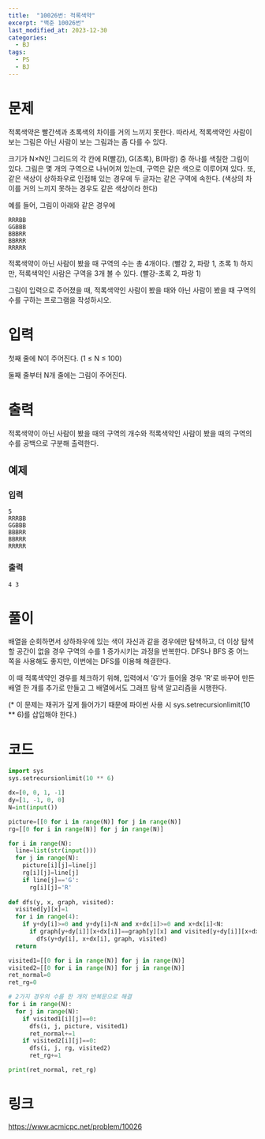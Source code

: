 ```yaml
---
title:  "10026번: 적록색약"
excerpt: "백준 10026번"
last_modified_at: 2023-12-30
categories:
  - BJ
tags:
  - PS
  - BJ
---
```

# 문제
적록색약은 빨간색과 초록색의 차이를 거의 느끼지 못한다. 따라서, 적록색약인 사람이 보는 그림은 아닌 사람이 보는 그림과는 좀 다를 수 있다.

크기가 N×N인 그리드의 각 칸에 R(빨강), G(초록), B(파랑) 중 하나를 색칠한 그림이 있다. 그림은 몇 개의 구역으로 나뉘어져 있는데, 구역은 같은 색으로 이루어져 있다. 또, 같은 색상이 상하좌우로 인접해 있는 경우에 두 글자는 같은 구역에 속한다. (색상의 차이를 거의 느끼지 못하는 경우도 같은 색상이라 한다)

예를 들어, 그림이 아래와 같은 경우에
```
RRRBB
GGBBB
BBBRR
BBRRR
RRRRR
```
적록색약이 아닌 사람이 봤을 때 구역의 수는 총 4개이다. (빨강 2, 파랑 1, 초록 1) 하지만, 적록색약인 사람은 구역을 3개 볼 수 있다. (빨강-초록 2, 파랑 1)

그림이 입력으로 주어졌을 때, 적록색약인 사람이 봤을 때와 아닌 사람이 봤을 때 구역의 수를 구하는 프로그램을 작성하시오.
# 입력
첫째 줄에 N이 주어진다. (1 ≤ N ≤ 100)

둘째 줄부터 N개 줄에는 그림이 주어진다.
# 출력
적록색약이 아닌 사람이 봤을 때의 구역의 개수와 적록색약인 사람이 봤을 때의 구역의 수를 공백으로 구분해 출력한다.
## 예제
### 입력
```
5
RRRBB
GGBBB
BBBRR
BBRRR
RRRRR
```
### 출력
```
4 3
```

# 풀이
배열을 순회하면서 상하좌우에 있는 색이 자신과 같을 경우에만 탐색하고, 더 이상 탐색할 공간이 없을 경우 구역의 수를 1 증가시키는 과정을 반복한다. DFS나 BFS 중 어느 쪽을 사용해도 좋지만, 이번에는 DFS를 이용해 해결한다.

이 때 적록색약인 경우를 체크하기 위해, 입력에서 'G'가 들어올 경우 'R'로 바꾸어 만든 배열 한 개를 추가로 만들고 그 배열에서도 그래프 탐색 알고리즘을 시행한다.

(* 이 문제는 재귀가 깊게 들어가기 때문에 파이썬 사용 시 sys.setrecursionlimit(10 ** 6)를 삽입해야 한다.)
# 코드


```python
import sys
sys.setrecursionlimit(10 ** 6)

dx=[0, 0, 1, -1]
dy=[1, -1, 0, 0]
N=int(input())

picture=[[0 for i in range(N)] for j in range(N)]
rg=[[0 for i in range(N)] for j in range(N)]

for i in range(N):
  line=list(str(input()))
  for j in range(N):
    picture[i][j]=line[j]
    rg[i][j]=line[j]
    if line[j]=='G':
      rg[i][j]='R'
      
def dfs(y, x, graph, visited):
  visited[y][x]=1
  for i in range(4):
    if y+dy[i]>=0 and y+dy[i]<N and x+dx[i]>=0 and x+dx[i]<N:
      if graph[y+dy[i]][x+dx[i]]==graph[y][x] and visited[y+dy[i]][x+dx[i]]==0:
        dfs(y+dy[i], x+dx[i], graph, visited)
  return

visited1=[[0 for i in range(N)] for j in range(N)]
visited2=[[0 for i in range(N)] for j in range(N)]
ret_normal=0
ret_rg=0

# 2가지 경우의 수를 한 개의 반복문으로 해결
for i in range(N):
  for j in range(N):
    if visited1[i][j]==0:
      dfs(i, j, picture, visited1)
      ret_normal+=1
    if visited2[i][j]==0:
      dfs(i, j, rg, visited2)
      ret_rg+=1

print(ret_normal, ret_rg)
```


# 링크
<https://www.acmicpc.net/problem/10026>